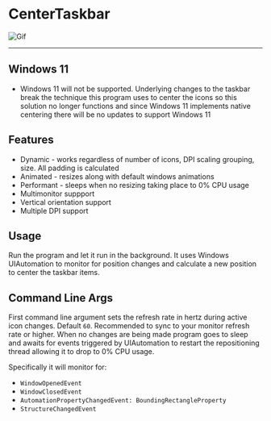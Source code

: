 # CenterTaskbar

![Gif](https://user-images.githubusercontent.com/3608298/49901443-36234800-fe2f-11e8-89dd-9ab609a34fba.gif)

----
## Windows 11
* Windows 11 will not be supported. Underlying changes to the taskbar break the technique this program uses to center the icons so this solution no longer functions and since Windows 11 implements native centering there will be no updates to support Windows 11

## Features
* Dynamic - works regardless of number of icons, DPI scaling grouping, size. All padding is calculated
* Animated - resizes along with default windows animations
* Performant - sleeps when no resizing taking place to 0% CPU usage
* Multimonitor suppport
* Vertical orientation support
* Multiple DPI support

## Usage
Run the program and let it run in the background. It uses Windows UIAutomation to monitor for position changes and calculate a new position to center the taskbar items.

## Command Line Args
First command line argument sets the refresh rate in hertz during active icon changes. Default `60`. Recommended to sync to your monitor refresh rate or higher. When no changes are being made program goes to sleep and awaits for events triggered by UIAutomation to restart the repositioning thread allowing it to drop to 0% CPU usage.

Specifically it will monitor for:
* `WindowOpenedEvent`
* `WindowClosedEvent`
* `AutomationPropertyChangedEvent: BoundingRectangleProperty`
* `StructureChangedEvent`
